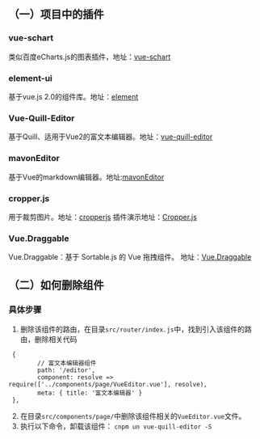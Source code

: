 ## （一）项目中的插件
### vue-schart
类似百度eCharts.js的图表插件，地址：[vue-schart](https://github.com/lin-xin/vue-schart)
### element-ui
基于vue.js 2.0的组件库。地址：[element](http://element.eleme.io/#/zh-CN/component/layout)
### Vue-Quill-Editor
基于Quill、适用于Vue2的富文本编辑器。地址：[vue-quill-editor](https://github.com/surmon-china/vue-quill-editor)
### mavonEditor
基于Vue的markdown编辑器。地址:[mavonEditor](https://github.com/hinesboy/mavonEditor)
### cropper.js
用于裁剪图片。地址：[cropperjs](https://github.com/fengyuanchen/cropperjs)  插件演示地址：[Cropper.js](https://fengyuanchen.github.io/cropperjs/)
### Vue.Draggable
Vue.Draggable：基于 Sortable.js 的 Vue 拖拽组件。 地址：[Vue.Draggable](https://github.com/SortableJS/Vue.Draggable)

## （二）如何删除组件

### 具体步骤
1. 删除该组件的路由，在目录`src/router/index.js`中，找到引入该组件的路由，删除相关代码
``` 
 {
        // 富文本编辑器组件
        path: '/editor',
        component: resolve => require(['../components/page/VueEditor.vue'], resolve),
        meta: { title: '富文本编辑器' }
 },
```
 2. 在目录`src/components/page/`中删除该组件相关的`VueEditor.vue`文件。
 3. 执行以下命令，卸载该组件：
    `cnpm un vue-quill-editor -S`
